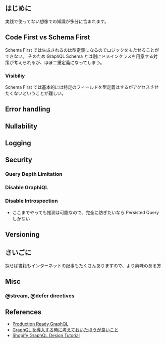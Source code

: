 ## はじめに

実践で使ってない想像での知識が多分に含まれます。

## Code First vs Schema First

Schema First では生成されるのは型定義になるのでロジックをもたせることができない。
そのため GraphQL Schema とは別にドメインクラスを用意する対策が考えられるが、ほぼ二重定義になってしまう。

### Visibiliy

Schema First では基本的には特定のフィールドを型定義はするがアクセスさせたくないということが難しい。

## Error handling

## Nullability

## Logging

## Security

### Query Depth Limitation

### Disable GraphiQL

### Disable Introspection

- ここまでやっても推測は可能なので、完全に防ぎたいなら Persisted Query しかない

## Versioning

## さいごに

探せば書籍もインターネットの記事もたくさんありますので、より興味のある方

## Misc

### @stream, @defer directives

## References

- [Production Ready GraphQL](https://book.productionreadygraphql.com/)
- [GraphQL を導入する時に考えておいたほうが良いこと](https://engineering.mercari.com/blog/entry/20220303-concerns-with-using-graphql/)
- [Shopify GraphQL Design Tutorial](https://github.com/Shopify/graphql-design-tutorial)
